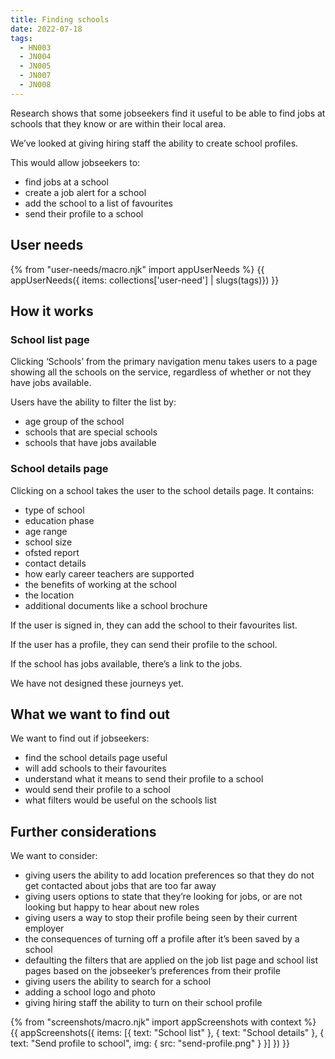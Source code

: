 ```yaml
---
title: Finding schools
date: 2022-07-18
tags:
  - HN003
  - JN004
  - JN005
  - JN007
  - JN008
---
```


Research shows that some jobseekers find it useful to be able to find jobs at schools that they know or are within their local area.

We’ve looked at giving hiring staff the ability to create school profiles.

This would allow jobseekers to:

- find jobs at a school
- create a job alert for a school
- add the school to a list of favourites
- send their profile to a school

## User needs

{% from "user-needs/macro.njk" import appUserNeeds %}
{{ appUserNeeds({ items: collections['user-need'] | slugs(tags)}) }}

## How it works

### School list page

Clicking ‘Schools’ from the primary navigation menu takes users to a page showing all the schools on the service, regardless of whether or not they have jobs available.

Users have the ability to filter the list by:

- age group of the school
- schools that are special schools
- schools that have jobs available

### School details page

Clicking on a school takes the user to the school details page. It contains:

- type of school
- education phase
- age range
- school size
- ofsted report
- contact details
- how early career teachers are supported
- the benefits of working at the school
- the location
- additional documents like a school brochure

If the user is signed in, they can add the school to their favourites list.

If the user has a profile, they can send their profile to the school.

If the school has jobs available, there’s a link to the jobs.

We have not designed these journeys yet.

## What we want to find out

We want to find out if jobseekers:

- find the school details page useful
- will add schools to their favourites
- understand what it means to send their profile to a school
- would send their profile to a school
- what filters would be useful on the schools list

## Further considerations

We want to consider:

- giving users the ability to add location preferences so that they do not get contacted about jobs that are too far away
- giving users options to state that they’re looking for jobs, or are not looking but happy to hear about new roles
- giving users a way to stop their profile being seen by their current employer
- the consequences of turning off a profile after it’s been saved by a school
- defaulting the filters that are applied on the job list page and school list pages based on the jobseeker’s preferences from their profile
- giving users the ability to search for a school
- adding a school logo and photo
- giving hiring staff the ability to turn on their school profile

{% from "screenshots/macro.njk" import appScreenshots with context %}
{{ appScreenshots({
  items: [{
    text: "School list"
  }, {
    text: "School details"
  }, {
    text: "Send profile to school",
    img: { src: "send-profile.png" }
  }]
}) }}
